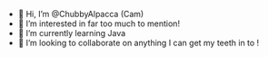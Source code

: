 - 👋 Hi, I’m @ChubbyAlpacca (Cam)
- 👀 I’m interested in far too much to mention!
- 🌱 I’m currently learning Java
- 💞️ I’m looking to collaborate on anything I can get my teeth in to !

<!---
ChubbyAlpacca/ChubbyAlpacca is a ✨ special ✨ repository because its `README.md` (this file) appears on your GitHub profile.
You can click the Preview link to take a look at your changes.
--->
